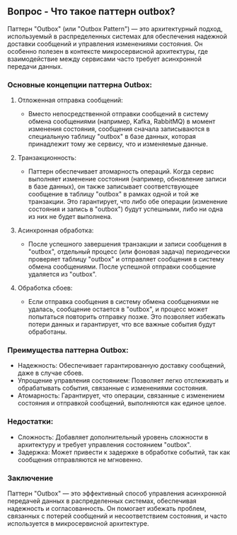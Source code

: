 ## Вопрос - Что такое паттерн outbox?

Паттерн "Outbox" (или "Outbox Pattern") — это архитектурный подход, используемый в распределенных системах для обеспечения надежной доставки сообщений и управления изменениями состояния. Он особенно полезен в контексте микросервисной архитектуры, где взаимодействие между сервисами часто требует асинхронной передачи данных.

### Основные концепции паттерна Outbox:

1. Отложенная отправка сообщений:
    - Вместо непосредственной отправки сообщений в систему обмена сообщениями (например, Kafka, RabbitMQ) в момент изменения состояния, сообщения сначала записываются в специальную таблицу "outbox" в базе данных, которая принадлежит тому же сервису, что и изменяемые данные.

2. Транзакционность:
    - Паттерн обеспечивает атомарность операций. Когда сервис выполняет изменение состояния (например, обновление записи в базе данных), он также записывает соответствующее сообщение в таблицу "outbox" в рамках одной и той же транзакции. Это гарантирует, что либо обе операции (изменение состояния и запись в "outbox") будут успешными, либо ни одна из них не будет выполнена.

3. Асинхронная обработка:
    - После успешного завершения транзакции и записи сообщения в "outbox", отдельный процесс (или фоновая задача) периодически проверяет таблицу "outbox" и отправляет сообщения в систему обмена сообщениями. После успешной отправки сообщение удаляется из "outbox".

4. Обработка сбоев:
    - Если отправка сообщения в систему обмена сообщениями не удалась, сообщение остается в "outbox", и процесс может попытаться повторить отправку позже. Это позволяет избежать потери данных и гарантирует, что все важные события будут обработаны.

### Преимущества паттерна Outbox:

- Надежность: Обеспечивает гарантированную доставку сообщений, даже в случае сбоев.
- Упрощение управления состоянием: Позволяет легко отслеживать и обрабатывать события, связанные с изменениями состояния.
- Атомарность: Гарантирует, что операции, связанные с изменением состояния и отправкой сообщений, выполняются как единое целое.

### Недостатки:

- Сложность: Добавляет дополнительный уровень сложности в архитектуру и требует управления состоянием "outbox".
- Задержка: Может привести к задержке в обработке событий, так как сообщения отправляются не мгновенно.

### Заключение

Паттерн "Outbox" — это эффективный способ управления асинхронной передачей данных в распределенных системах, обеспечивая надежность и согласованность. Он помогает избежать проблем, связанных с потерей сообщений и несоответствием состояния, и часто используется в микросервисной архитектуре.